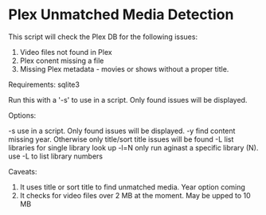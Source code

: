 # Plex Unmatched Media Detection


This script will check the Plex DB for the following issues:

1. Video files not found in Plex
2. Plex conent missing a file
3. Missing Plex metadata - movies or shows without a proper title.

Requirements: sqlite3

Run this with a '-s' to use in a script. Only found issues will be displayed.

Options:

-s  use in a script. Only found issues will be displayed.
-y find content missing year. Otherwise only title/sort title issues will be found
-L list libraries for single library look up
-l=N only run aginast a specific library (N). use -L to list library numbers

Caveats:
1. It uses title or sort title to find unmatched media. Year option coming
2. It checks for video files over 2 MB at the moment. May be upped to 10 MB

